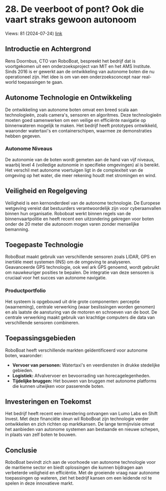 # 28. De veerboot of pont? Ook die vaart straks gewoon autonoom
Views: 81 (2024-07-24) [link](https://www.youtube.com/watch?v=xgf9ymKhvRo)


 ## Introductie en Achtergrond
Rens Doornbus, CTO van RoboBoat, bespreekt het bedrijf dat is voortgekomen uit een onderzoeksproject van MIT en het AMS Institute. Sinds 2016 is er gewerkt aan de ontwikkeling van autonome boten die nu operationeel zijn. Het idee is om van een onderzoeksconcept naar real-world toepassingen te gaan.

## Autonome Technologie en Ontwikkeling
De ontwikkeling van autonome boten omvat een breed scala aan technologieën, zoals camera's, sensoren en algoritmes. Deze technologieën moeten goed samenwerken om een veilige en efficiënte navigatie op binnenwateren mogelijk te maken. Het bedrijf heeft prototypes ontwikkeld, waaronder watertaxi's en containerschipen, waarmee ze demonstraties hebben gegeven.

### Autonome Niveaus
De autonomie van de boten wordt gemeten aan de hand van vijf niveaus, waarbij level 4 (volledige autonomie in specifieke omgevingen) al is bereikt. Het verschil met autonome voertuigen ligt in de complexiteit van de omgeving op het water, die meer rekening houdt met stromingen en wind.

## Veiligheid en Regelgeving
Veiligheid is een kernonderdeel van de autonome technologie. De Europese wetgeving vereist dat bestuurders verantwoordelijk zijn voor cyberaanvallen binnen hun organisatie. Roboboat werkt binnen regels van de binnenvaartpolitie en heeft recent een uitzondering gekregen voor boten onder de 20 meter die autonoom mogen varen zonder menselijke bemanning.

## Toegepaste Technologie
RoboBoat maakt gebruik van verschillende sensoren zoals LIDAR, GPS en inertiële meet systemen (INS) om de omgeving te analyseren. Geavanceerde GPS technologie, ook wel ark GPS genoemd, wordt gebruikt om nauwkeuriger posities te bepalen. De integratie van deze sensoren is cruciaal voor het succes van autonome navigatie.

### Productportfolio
Het systeem is opgebouwd uit drie grote componenten: perceptie (waarneming), centrale verwerking (waar beslissingen worden genomen) en als laatste de aansturing van de motoren en schroeven van de boot. De centrale verwerking maakt gebruik van krachtige computers die data van verschillende sensoren combineren.

## Toepassingsgebieden
RoboBoat heeft verschillende markten geïdentificeerd voor autonome boten, waaronder:
- **Vervoer van personen:** Watertaxi's en veerdiensten in drukke stedelijke gebieden.
- **Logistiek:** Afvalvervoer en bevoorrading van horecagelegenheden.
- **Tijdelijke bruggen:** Het bouwen van bruggen met autonome platforms die kunnen uitwijken voor passerende boten.

## Investeringen en Toekomst
Het bedrijf heeft recent een investering ontvangen van Lumo Labs en Shift Invest. Met deze financiële steun wil RoboBoat zijn technologie verder ontwikkelen en zich richten op marktkansen. De lange termijnvisie omvat het aanbieden van autonome systemen aan bestaande en nieuwe schepen, in plaats van zelf boten te bouwen.

## Conclusie
RoboBoat bevindt zich aan de voorhoede van autonome technologie voor de maritieme sector en biedt oplossingen die kunnen bijdragen aan verbeterde veiligheid en efficiëntie. Met de groeiende vraag naar autonome toepassingen op wateren, ziet het bedrijf kansen om een leidende rol te spelen in deze innovatieve markt.